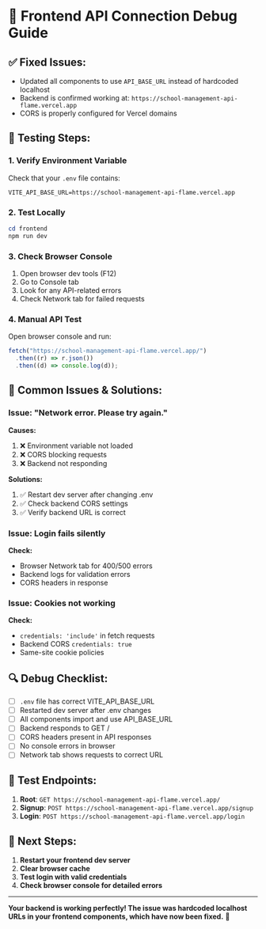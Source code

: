 # 🔧 Frontend API Connection Debug Guide

## ✅ Fixed Issues:

- Updated all components to use `API_BASE_URL` instead of hardcoded localhost
- Backend is confirmed working at: `https://school-management-api-flame.vercel.app`
- CORS is properly configured for Vercel domains

## 🧪 Testing Steps:

### 1. Verify Environment Variable

Check that your `.env` file contains:

```
VITE_API_BASE_URL=https://school-management-api-flame.vercel.app
```

### 2. Test Locally

```powershell
cd frontend
npm run dev
```

### 3. Check Browser Console

1. Open browser dev tools (F12)
2. Go to Console tab
3. Look for any API-related errors
4. Check Network tab for failed requests

### 4. Manual API Test

Open browser console and run:

```javascript
fetch("https://school-management-api-flame.vercel.app/")
  .then((r) => r.json())
  .then((d) => console.log(d));
```

## 🚨 Common Issues & Solutions:

### Issue: "Network error. Please try again."

**Causes:**

1. ❌ Environment variable not loaded
2. ❌ CORS blocking requests
3. ❌ Backend not responding

**Solutions:**

1. ✅ Restart dev server after changing .env
2. ✅ Check backend CORS settings
3. ✅ Verify backend URL is correct

### Issue: Login fails silently

**Check:**

- Browser Network tab for 400/500 errors
- Backend logs for validation errors
- CORS headers in response

### Issue: Cookies not working

**Check:**

- `credentials: 'include'` in fetch requests
- Backend CORS `credentials: true`
- Same-site cookie policies

## 🔍 Debug Checklist:

- [ ] `.env` file has correct VITE_API_BASE_URL
- [ ] Restarted dev server after .env changes
- [ ] All components import and use API_BASE_URL
- [ ] Backend responds to GET /
- [ ] CORS headers present in API responses
- [ ] No console errors in browser
- [ ] Network tab shows requests to correct URL

## 📱 Test Endpoints:

1. **Root**: `GET https://school-management-api-flame.vercel.app/`
2. **Signup**: `POST https://school-management-api-flame.vercel.app/signup`
3. **Login**: `POST https://school-management-api-flame.vercel.app/login`

## 🎯 Next Steps:

1. **Restart your frontend dev server**
2. **Clear browser cache**
3. **Test login with valid credentials**
4. **Check browser console for detailed errors**

---

**Your backend is working perfectly! The issue was hardcoded localhost URLs in your frontend components, which have now been fixed.** 🚀

